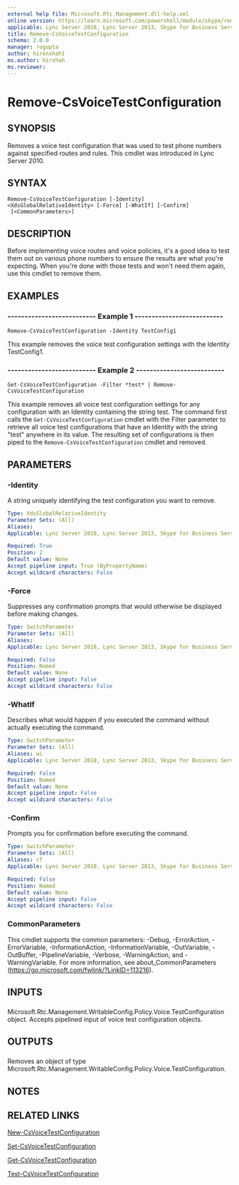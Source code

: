 ```yaml
---
external help file: Microsoft.Rtc.Management.dll-help.xml
online version: https://learn.microsoft.com/powershell/module/skype/remove-csvoicetestconfiguration
applicable: Lync Server 2010, Lync Server 2013, Skype for Business Server 2015, Skype for Business Server 2019
title: Remove-CsVoiceTestConfiguration
schema: 2.0.0
manager: rogupta
author: hirenshah1
ms.author: hirshah
ms.reviewer:
---
```


# Remove-CsVoiceTestConfiguration

## SYNOPSIS
Removes a voice test configuration that was used to test phone numbers against specified routes and rules.
This cmdlet was introduced in Lync Server 2010.


## SYNTAX

```
Remove-CsVoiceTestConfiguration [-Identity] <XdsGlobalRelativeIdentity> [-Force] [-WhatIf] [-Confirm]
 [<CommonParameters>]
```

## DESCRIPTION
Before implementing voice routes and voice policies, it's a good idea to test them out on various phone numbers to ensure the results are what you're expecting.
When you're done with those tests and won't need them again, use this cmdlet to remove them.


## EXAMPLES

### -------------------------- Example 1 --------------------------
```
Remove-CsVoiceTestConfiguration -Identity TestConfig1
```

This example removes the voice test configuration settings with the Identity TestConfig1.


### -------------------------- Example 2 --------------------------
```
Get-CsVoiceTestConfiguration -Filter *test* | Remove-CsVoiceTestConfiguration
```

This example removes all voice test configuration settings for any configuration with an Identity containing the string test.
The command first calls the `Get-CsVoiceTestConfiguration` cmdlet with the Filter parameter to retrieve all voice test configurations that have an Identity with the string "test" anywhere in its value.
The resulting set of configurations is then piped to the `Remove-CsVoiceTestConfiguration` cmdlet and removed.


## PARAMETERS

### -Identity
A string uniquely identifying the test configuration you want to remove.

```yaml
Type: XdsGlobalRelativeIdentity
Parameter Sets: (All)
Aliases: 
Applicable: Lync Server 2010, Lync Server 2013, Skype for Business Server 2015, Skype for Business Server 2019

Required: True
Position: 2
Default value: None
Accept pipeline input: True (ByPropertyName)
Accept wildcard characters: False
```

### -Force
Suppresses any confirmation prompts that would otherwise be displayed before making changes.

```yaml
Type: SwitchParameter
Parameter Sets: (All)
Aliases: 
Applicable: Lync Server 2010, Lync Server 2013, Skype for Business Server 2015, Skype for Business Server 2019

Required: False
Position: Named
Default value: None
Accept pipeline input: False
Accept wildcard characters: False
```

### -WhatIf
Describes what would happen if you executed the command without actually executing the command.

```yaml
Type: SwitchParameter
Parameter Sets: (All)
Aliases: wi
Applicable: Lync Server 2010, Lync Server 2013, Skype for Business Server 2015, Skype for Business Server 2019

Required: False
Position: Named
Default value: None
Accept pipeline input: False
Accept wildcard characters: False
```

### -Confirm
Prompts you for confirmation before executing the command.

```yaml
Type: SwitchParameter
Parameter Sets: (All)
Aliases: cf
Applicable: Lync Server 2010, Lync Server 2013, Skype for Business Server 2015, Skype for Business Server 2019

Required: False
Position: Named
Default value: None
Accept pipeline input: False
Accept wildcard characters: False
```

### CommonParameters
This cmdlet supports the common parameters: -Debug, -ErrorAction, -ErrorVariable, -InformationAction, -InformationVariable, -OutVariable, -OutBuffer, -PipelineVariable, -Verbose, -WarningAction, and -WarningVariable. For more information, see about_CommonParameters (https://go.microsoft.com/fwlink/?LinkID=113216).

## INPUTS

###  
Microsoft.Rtc.Management.WritableConfig.Policy.Voice.TestConfiguration object.
Accepts pipelined input of voice test configuration objects.

## OUTPUTS

###  
Removes an object of type Microsoft.Rtc.Management.WritableConfig.Policy.Voice.TestConfiguration.

## NOTES

## RELATED LINKS

[New-CsVoiceTestConfiguration](New-CsVoiceTestConfiguration.md)

[Set-CsVoiceTestConfiguration](Set-CsVoiceTestConfiguration.md)

[Get-CsVoiceTestConfiguration](Get-CsVoiceTestConfiguration.md)

[Test-CsVoiceTestConfiguration](Test-CsVoiceTestConfiguration.md)
